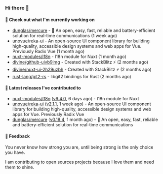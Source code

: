 ### Hi there 👋

#### 👷 Check out what I'm currently working on

- [dunglas/mercure](https://github.com/dunglas/mercure) - 🪽 An open, easy, fast, reliable and battery-efficient solution for real-time communications (1 week ago)
- [unovue/reka-ui](https://github.com/unovue/reka-ui) - An open-source UI component library for building high-quality, accessible design systems and web apps for Vue. Previously Radix Vue (1 month ago)
- [nuxt-modules/i18n](https://github.com/nuxt-modules/i18n) - I18n module for Nuxt (1 month ago)
- [divine/github-uivb9img](https://github.com/divine/github-uivb9img) - Created with StackBlitz ⚡️ (2 months ago)
- [divine/nuxt-ui-2h29uzbh](https://github.com/divine/nuxt-ui-2h29uzbh) - Created with StackBlitz ⚡️ (2 months ago)
- [rust-lang/git2-rs](https://github.com/rust-lang/git2-rs) - libgit2 bindings for Rust (2 months ago)

#### 🔭 Latest releases I've contributed to

- [nuxt-modules/i18n](https://github.com/nuxt-modules/i18n) ([v9.4.0](https://github.com/nuxt-modules/i18n/releases/tag/v9.4.0), 6 days ago) - I18n module for Nuxt
- [unovue/reka-ui](https://github.com/unovue/reka-ui) ([v2.1.1](https://github.com/unovue/reka-ui/releases/tag/v2.1.1), 1 week ago) - An open-source UI component library for building high-quality, accessible design systems and web apps for Vue. Previously Radix Vue
- [dunglas/mercure](https://github.com/dunglas/mercure) ([v0.18.4](https://github.com/dunglas/mercure/releases/tag/v0.18.4), 1 month ago) - 🪽 An open, easy, fast, reliable and battery-efficient solution for real-time communications

#### 💬 Feedback
You never know how strong you are, until being strong is the only choice you have.

I am contributing to open sources projects because I love them and need them to shine.
